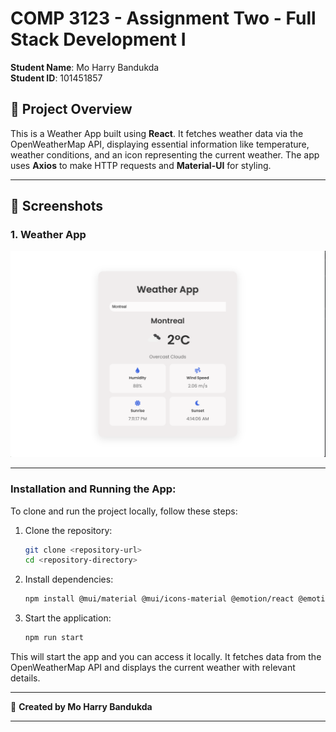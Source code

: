 # COMP 3123 - Assignment Two - Full Stack Development I

**Student Name**: Mo Harry Bandukda  
**Student ID**: 101451857  

## 🚀 Project Overview

This is a Weather App built using **React**. It fetches weather data via the OpenWeatherMap API, displaying essential information like temperature, weather conditions, and an icon representing the current weather. The app uses **Axios** to make HTTP requests and **Material-UI** for styling.

---

## 📸 Screenshots

### 1. Weather App
![Weather Page Screenshot](/screenshot/weather.png)

---


### Installation and Running the App:

To clone and run the project locally, follow these steps:

1. Clone the repository:
   ```bash
   git clone <repository-url>
   cd <repository-directory>
   ```

2. Install dependencies:
   ```bash
   npm install @mui/material @mui/icons-material @emotion/react @emotion/styled axios react-icons
   ```

3. Start the application:
   ```bash
   npm run start
   ```

This will start the app and you can access it locally. It fetches data from the OpenWeatherMap API and displays the current weather with relevant details.

---

📝 **Created by Mo Harry Bandukda**

---